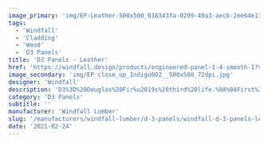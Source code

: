 ```yaml
---
image_primary: 'img/EP-Leather-500x500_018343fa-0299-49a3-aecb-2ee64e131a5b_1024x1024.jpg'
tags:
  - 'Windfall'
  - 'Cladding'
  - 'Wood'
  - 'D3 Panels'
title: 'D3 Panels - Leather'
href: 'https://windfall.design/products/engineered-panel-1-4-smooth-1?variant=17748102273'
image_secondary: 'img/EP_close_up_Indigo002__500x500_72dpi.jpg'
designer: 'Windfall'
description: 'D3%3D%20Douglas%20Fir%u2019s%20third%20life.%0A%0AFirst%20as%20a%20tree%2C%20second%20as%20a%20structural%20beam%2C%20and%20now%20as%20an%20architectural%20panel.%20What%20will%20it%20become%20as%20a%20panel%3F%20That%20is%20up%20to%20you.%20In%20addition%20to%20attaching%20directly%20to%20the%20wall%20and%20ceilings%2C%20D3%20panels%20have%20become%20reception%20and%20bar%20fronts%2C%20benches%2C%20booths%20backs%20with%20upholstery%2C%20suspended%20ceiling%20panels%2C%20caf%E9%20clouds%20and%20shaped%20fins%2C%20room%20dividers%2C%20and%20shelving.%20What%u2019s%20your%20plan%3F%0A%0AD3%20Panels%20are%20made%20from%20reclaimed%A0Douglas%20fir%20solid%20and%20glue%20laminated%20beams%A0from%20deconstructed%20industrial%2C%20agricultural%2C%20and%20residential%20buildings%20in%20the%20Pacific%20NW.%0A%0ARigid%203/4%22%20panels%20are%20used%20for%20walls%2C%20ceilings%2C%20fixture%20facing%20or%20as%20construction%20material%20such%20for%A0seating%20or%20cabinetry.%20The%20flexible%201/4%22%20thick%20panels%20can%20be%20applied%20to%20curved%20and%20flat%20surfaces.%20Available%20with%20a%20smooth%20surface%A0%20in%208%20standard%20finishes.%20Reclaimed%20marks%20may%20include%20nail%20holes%2C%20staining%2C%20and%20finger%20joints.%20Panel%20edges%20are%20stained.%20Clear%20finish%20is%20applied%20to%20all%20sides%20for%20balance.%20Available%20in%20various%20widths%20and%20in%208%27%20and%2010%27%20lengths.%A0%0A%0A3/4%22%20panels%20are%20comprised%20of%20a%201/4%22%20veneer%20on%20front%20and%20back%20with%20a%201/4%22%20MDF%20core%20substrate.%20For%20single%20or%20dual%A0sided%20applications.%A0Standard%20production%20consists%20of%20A/B%20sides%20with%20stain%20on%20front%20and%20edges%20only.%20A/A%20sides%20available%20with%20stain%20front%20and%20back%20and%20all%20voids%20filled.%A0%0A%0A1/4%22%20panels%20are%20constructed%20from%20a%201/8%22%20veneer%20and%201/8%22%20MDF%20and%20paper%20backer.%A0%0A%0APanels%20can%20be%20installed%20with%20French%20cleats%2C%20Z%20clips%20or%20trim%20head%20screws.'
category: 'D3 Panels'
subtitle: ''
manufacturer: 'Windfall Lumber'
slug: '/manufacturers/windfall-lumber/d-3-panels/windfall-d-3-panels-leather'
date: '2021-02-24'
---
```

